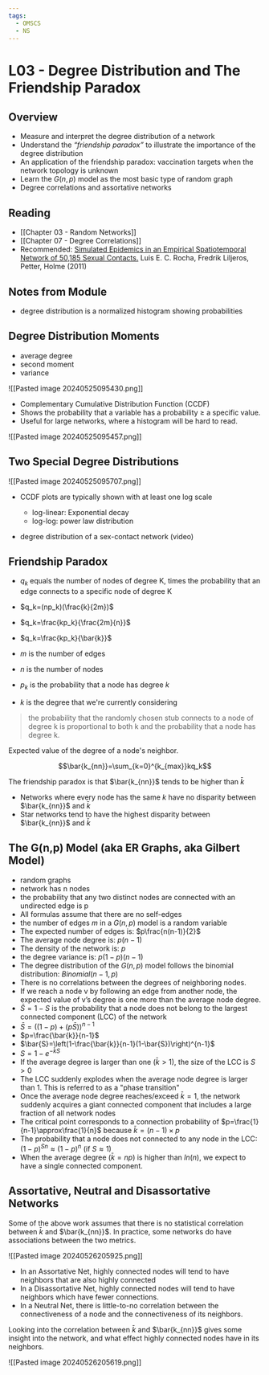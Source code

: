 ```yaml
---
tags:
  - OMSCS
  - NS
---
```

# L03 - Degree Distribution and The Friendship Paradox

## Overview
- Measure and interpret the degree distribution of a network
- Understand the _“friendship paradox”_ to illustrate the importance of the degree distribution 
- An application of the friendship paradox: vaccination targets when the network topology is unknown
- Learn the $G(n,p)$ model as the most basic type of random graph
- Degree correlations and assortative networks

## Reading
- [[Chapter 03 - Random Networks]]
- [[Chapter 07 - Degree Correlations]]
- Recommended: [Simulated Epidemics in an Empirical Spatiotemporal Network of 50,185 Sexual Contacts.](http://www.ploscompbiol.org/article/info%3Adoi%2F10.1371%2Fjournal.pcbi.1001109) Luis E. C. Rocha, Fredrik Liljeros, Petter, Holme (2011)

## Notes from Module

- degree distribution is a normalized histogram showing probabilities

## Degree Distribution Moments

- average degree
- second moment
- variance

![[Pasted image 20240525095430.png]]

- Complementary Cumulative Distribution Function (CCDF)
- Shows the probability that a variable has a probability $\ge$ a specific value.
- Useful for large networks, where a histogram will be hard to read.

![[Pasted image 20240525095457.png]]

## Two Special Degree Distributions

![[Pasted image 20240525095707.png]]

- CCDF plots are typically shown with at least one log scale
	- log-linear: Exponential decay
	- log-log: power law distribution

- degree distribution of a sex-contact network (video)

## Friendship Paradox

- $q_k$ equals the number of nodes of degree K, times the probability that an edge connects to a specific node of degree K
- $q_k=(np_k)(\frac{k}{2m})$
- $q_k=\frac{kp_k}{\frac{2m}{n}}$
- $q_k=\frac{kp_k}{\bar{k}}$

- $m$ is the number of edges
- $n$ is the number of nodes
- $p_k$ is the probability that a node has degree $k$
- $k$ is the degree that we're currently considering

> the probability that the randomly chosen stub connects to a node of degree k is proportional to both k and the probability that a node has degree k.

Expected value of the degree of a node's neighbor.

$$\bar{k_{nn}}=\sum_{k=0}^{k_{max}}kq_k$$

The friendship paradox is that $\bar{k_{nn}}$ tends to be higher than $\bar{k}$
- Networks where every node has the same $k$ have no disparity between $\bar{k_{nn}}$ and $\bar{k}$
- Star networks tend to have the highest disparity between $\bar{k_{nn}}$ and $\bar{k}$

## The G(n,p) Model (aka ER Graphs, aka Gilbert Model)
- random graphs
- network has n nodes
- the probability that any two distinct nodes are connected with an undirected edge is p
- All formulas assume that there are no self-edges
- the number of edges $m$ in a $G(n,p)$ model is a random variable
- The expected number of edges is: $p\frac{n(n-1)}{2}$
- The average node degree is: $p(n-1)$
- The density of the network is: $p$
- the degree variance is: $p(1-p)(n-1)$
- The degree distribution of the $G(n,p)$ model  follows the binomial distribution: $Binomial(n-1,p)$
- There is no correlations between the degrees of neighboring nodes.
- If we reach a node v by following an edge from another node, the expected value of v’s degree is one more than the average node degree.
- $\bar{S}=1-S$ is the probability that a node does not belong to the largest connected component (LCC) of the network
- $\bar{S}=\left((1-p)+(p\bar{S})\right)^{n-1}$
- $p=\frac{\bar{k}}{n-1}$
- $\bar{S}=\left(1-\frac{\bar{k}}{n-1}(1-\bar{S})\right)^{n-1}$
- $S=1-e^{-\bar{k}S}$
- If the average degree is larger than one ($\bar{k}\gt1$), the size of the LCC is $S>0$
- The LCC suddenly explodes when the average node degree is larger than 1. This is referred to as a "phase transition"
- Once the average node degree reaches/exceed $\bar{k}=1$, the network suddenly acquires a giant connected component that includes a large fraction of all network nodes
- The critical point corresponds to a connection probability of $p=\frac{1}{n-1}\approx\frac{1}{n}$ because $\bar{k}=(n-1)\times{p}$
- The probability that a node does not connected to any node in the LCC: $(1-p)^{Sn}\approx(1-p)^n$ (if $S\approx1$)
- When the average degree $(\bar{k}=np)$ is higher than $ln(n)$, we expect to have a single connected component.

## Assortative, Neutral and Disassortative Networks
Some of the above work assumes that there is no statistical correlation between $\bar{k}$ and $\bar{k_{nn}}$. In practice, some networks do have associations between the two metrics.

![[Pasted image 20240526205925.png]]

- In an Assortative Net, highly connected nodes will tend to have neighbors that are also highly connected
- In a Disassortative Net, highly connected nodes will tend to have neighbors which have fewer connections.
- In a Neutral Net, there is little-to-no correlation between the connectiveness of a node and the connectiveness of its neighbors.

Looking into the correlation between $\bar{k}$ and $\bar{k_{nn}}$ gives some insight into the network, and what effect highly connected nodes have in its neighbors.

![[Pasted image 20240526205619.png]]

